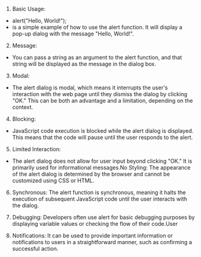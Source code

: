 1. Basic Usage: 
- alert("Hello, World!"); 
- is a simple example of how to use the alert function. It will display a pop-up dialog with the message "Hello, World!".

2. Message: 
- You can pass a string as an argument to the alert function, and that string will be displayed as the message in the dialog box.

3. Modal: 
- The alert dialog is modal, which means it interrupts the user's interaction with the web page until they dismiss the dialog by clicking "OK." This can be both an advantage and a limitation, depending on the context.

4. Blocking: 
- JavaScript code execution is blocked while the alert dialog is displayed. This means that the code will pause until the user responds to the alert.

5. Limited Interaction: 
- The alert dialog does not allow for user input beyond clicking "OK." It is primarily used for informational messages.No Styling: The appearance of the alert dialog is determined by the browser and cannot be customized using CSS or HTML.

6. Synchronous: 
The alert function is synchronous, meaning it halts the execution of subsequent JavaScript code until the user interacts with the dialog.

7. Debugging: 
Developers often use alert for basic debugging purposes by displaying variable values or checking the flow of their code.User 

8. Notifications: 
It can be used to provide important information or notifications to users in a straightforward manner, such as confirming a successful action.
